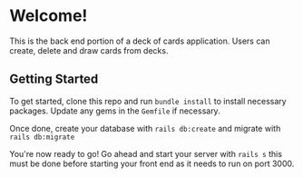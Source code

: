 # Welcome!
This is the back end portion of a deck of cards application. Users can create, delete and draw cards from decks.

## Getting Started
To get started, clone this repo and run ```bundle install``` to install necessary packages. Update any gems in the ```Gemfile``` if necessary.

Once done, create your database with ```rails db:create``` and migrate with ```rails db:migrate```

You're now ready to go! Go ahead and start your server with ```rails s``` this must be done before starting your front end as it needs to run on port 3000.
